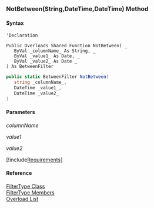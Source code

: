 ﻿### NotBetween(String,DateTime,DateTime) Method

#### Syntax

```vbnet
'Declaration

Public Overloads Shared Function NotBetween( _
   ByVal _columnName_ As String, _
   ByVal _value1_ As Date, _
   ByVal _value2_ As Date _
) As BetweenFilter
```

```csharp
public static BetweenFilter NotBetween( 
   string _columnName_,
   DateTime _value1_,
   DateTime _value2_
)
```

#### Parameters

_columnName_

_value1_

_value2_

[!include[Requirements](../partials/requirements.md)]

#### Reference

[FilterType Class](fcSDK~FChoice.Foundation.Filters.FilterType.md)  
[FilterType Members](fcSDK~FChoice.Foundation.Filters.FilterType_members.md)  
[Overload List](fcSDK~FChoice.Foundation.Filters.FilterType~NotBetween.md)